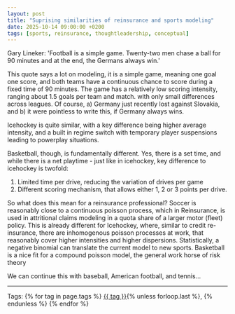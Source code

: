 ```yaml
---
layout: post
title: "Suprising similarities of reinsurance and sports modeling"
date: 2025-10-14 09:00:00 +0200
tags: [sports, reinsurance, thoughtleadership, conceptual]
---
```


Gary Lineker: 'Football is a simple game. Twenty-two men chase a ball for 90 minutes 
and at the end, the Germans always win.'

This quote says a lot on modeling, it is a simple game, meaning one goal one score, 
and both teams have a continuous chance to score during a fixed time of 90 minutes.
The game has a relatively low scoring intensity, ranging about 1.5 goals per team
and match. with only small differences across leagues. Of course, 
a) Germany just recently lost against Slovakia, and 
b) it were pointless to write this, if Germany always wins.

Icehockey is quite similar, with a key difference being higher average intensity, 
and a built in regime switch with temporary player suspensions leading to 
powerplay situations.

Basketball, though, is fundamentally different. Yes, there is a set time, 
and while there is a net playtime - just like in icehockey, key difference 
to icehockey is twofold:
1) Limited time per drive, reducing the variation of drives per game
2) Different scoring mechanism, that allows either 1, 2 or 3 points per drive.

So what does this mean for a reinsurance professional? Soccer is reasonably 
close to a continuous poisson process, which in Reinsurance, is used in 
attritional claims modeling in a quota share of a larger motor (fleet) policy. 
This is already different for Icehockey, where, similar to credit re-insurance, there are 
inhomogenous poisson processes at work, that reasonably cover higher intensities 
and higher dispersions. Statistically, a negative binomial can translate the current
model to new sports. Basketball is a nice fit for a compound poisson model, the 
general work horse of risk theory


We can continue this with baseball, American football, and tennis...

---

<p>Tags:
{% for tag in page.tags %}
  <a href="/tags/{{ tag | slugify }}/">{{ tag }}</a>{% unless forloop.last %}, {% endunless %}
{% endfor %}
</p>
